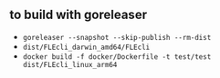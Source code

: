 ## to build with goreleaser

* `goreleaser --snapshot --skip-publish --rm-dist`
* `dist/FLEcli_darwin_amd64/FLEcli`
* `docker build -f docker/Dockerfile -t test/test dist/FLEcli_linux_arm64`